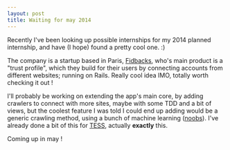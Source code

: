 ```yaml
---
layout: post
title: Waiting for may 2014
---
```


Recently I've been looking up possible internships for my 2014 planned
internship, and have (I hope) found a pretty cool one. :)

The company is a startup based in Paris, [Fidbacks](https://www.fidbacks.com/),
who's main product is a "trust profile", which they build for their users by
connecting accounts from different websites; running on Rails. Really cool idea
IMO, totally worth checking it out !

I'll probably be working on extending the app's main core, by adding crawlers
to connect with more sites, maybe with some TDD and a bit of views, but the
coolest feature I was told I could end up adding would be a generic crawling
method, using a bunch of machine learning
([noobs](http://en.wikipedia.org/wiki/Machine_learning)). I've already done a
bit of this for [TESS](http://tess.semsaas.com/), actually __exactly__ this.

Coming up in may !
